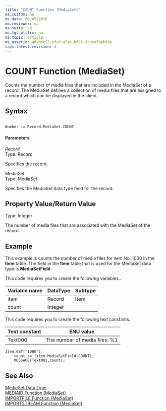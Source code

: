 ```yaml
---
title: "COUNT Function (MediaSet)"
ms.custom: na
ms.date: 06/05/2016
ms.reviewer: na
ms.suite: na
ms.tgt_pltfrm: na
ms.topic: article
ms.assetid: 4dab6c93-efcd-47ae-bf85-9cbcaf94b994
caps.latest.revision: 4
---
```

# COUNT Function (MediaSet)
Counts the number of media files that are included in the MediaSet of a record. The MediaSet defines a collection of media files that are assigned to a record which can be displayed in the client.  
  
## Syntax  
  
```  
  
Number := Record.MediaSet.COUNT  
```  
  
#### Parameters  
 *Record*  
 Type: Record  
  
 Specifies the record.  
  
 MediaSet  
 Type: MediaSet  
  
 Specifies the MediaSet data type field for the record.  
  
## Property Value\/Return Value  
 Type: Integer  
  
 The number of media files that are associated with the MediaSet of the record.  
  
## Example  
 This example is counts the number of media files for item No. 1000 in the **Item** table. The field in the **Item** table that is used for the MediaSet data type is **MediaSetField**.  
  
 This code requires you to create the following variables..  
  
|Variable name|DataType|Subtype|  
|-------------------|--------------|-------------|  
|item|Record|Item|  
|count|Integer||  
  
 This code requires you to create the following text constants.  
  
|Text constant|ENU value|  
|-------------------|---------------|  
|Text000|The number of media files: %1|  
  
```  
Item.GET('1000');  
    count := (item.MediaSetField.COUNT);  
    MESSAGE(Text001,count);  
```  
  
## See Also  
 [MediaSet Data Type](MediaSet-Data-Type.md)   
 [MEDIAID Function \(MediaSet\)](MEDIAID-Function--MediaSet-.md)   
 [IMPORTFILE Function \(MediaSet\)](IMPORTFILE-Function--MediaSet-.md)   
 [IMPORTSTREAM Function \(MediaSet\)](IMPORTSTREAM-Function--MediaSet-.md)